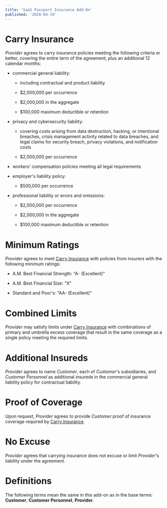 ```yaml
---
title: 'SaaS Passport Insurance Add-On'
published: '2020-04-19'
---
```


# Carry Insurance

_Provider_ agrees to carry insurance policies meeting the following criteria or better, covering the entire term of the agreement, plus an additional 12 calendar months:

- commercial general liability:

  - including contractual and product liability

  - \$2,000,000 per occurrence

  - \$2,000,000 in the aggregate

  - \$100,000 maximum deductible or retention

- privacy and cybersecurity liability:

  - covering costs arising from data destruction, hacking, or intentional breaches, crisis management activity related to data breaches, and legal claims for security breach, privacy violations, and notification costs

  - \$2,000,000 per occurrence

- workers' compensation policies meeting all legal requirements

- employer's liability policy:

  - \$500,000 per occurrence

- professional liability or errors and omissions:

  - \$2,000,000 per occurrence

  - \$2,000,000 in the aggregate

  - \$100,000 maximum deductible or retention

# Minimum Ratings

_Provider_ agrees to meet [Carry Insurance](#carry-insurance) with policies from insurers with the following minimum ratings:

- A.M. Best Financial Strength: "A- (Excellent)"

- A.M. Best Financial Size: "X"

- Standard and Poor's: "AA- (Excellent)"

# Combined Limits

_Provider_ may satisfy limits under [Carry Insurance](#carry-insurance) with combinations of primary and umbrella excess coverage that result in the same coverage as a single policy meeting the required limits.

# Additional Insureds

_Provider_ agrees to name _Customer_, each of _Customer_'s subsidiaries, and _Customer Personnel_ as additional insureds in the commercial general liability policy for contractual liability.

# Proof of Coverage

Upon request, _Provider_ agrees to provide _Customer_ proof of insurance coverage required by [Carry Insurance](#carry-insurance).

# No Excuse

_Provider_ agrees that carrying insurance does not excuse or limit _Provider_'s liability under the agreement.

# Definitions

The following terms mean the same in this add-on as in the base terms: **Customer**, **Customer Personnel**, **Provider**.
